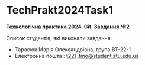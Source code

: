 # TechPrakt2024Task1
**Технологічна практика 2024. Git. Завдання №2**

Список студентів, які виконали завдання:
* Тарасюк Марія Олександрівна, група ВТ-22-1
* Електронна пошта : t221_tmo@student.ztu.edu.ua